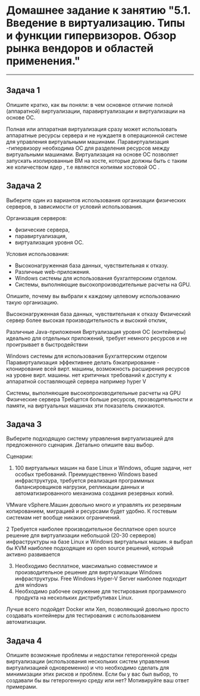 
# Домашнее задание к занятию "5.1. Введение в виртуализацию. Типы и функции гипервизоров. Обзор рынка вендоров и областей применения."


---

## Задача 1

Опишите кратко, как вы поняли: в чем основное отличие полной (аппаратной) виртуализации, паравиртуализации и виртуализации на основе ОС.

Полная или аппаратная виртуализация сразу может использовать аппаратные ресурсы сервера и не нуждаетя в операционной системе для управления виртуальными машинами. 
Паравиртуализация -гипервизору необходима ОС для разделения ресурсов между виртуальными машинами.
Виртуализация на основе ОС позволяет запускать изолированные ВМ на хосте, которые должны быть с таким же количеством ядер , т.е являются копиями хостовой ОС . 



## Задача 2

Выберите один из вариантов использования организации физических серверов, в зависимости от условий использования.

Организация серверов:
- физические сервера,
- паравиртуализация,
- виртуализация уровня ОС.

Условия использования:
- Высоконагруженная база данных, чувствительная к отказу.
- Различные web-приложения.
- Windows системы для использования бухгалтерским отделом.
- Системы, выполняющие высокопроизводительные расчеты на GPU.

Опишите, почему вы выбрали к каждому целевому использованию такую организацию.

Высоконагруженная база данных, чувствительная к отказу
    Физический сервер 
        более высокая производительность и высокий отклик, 
       
         
Различные Java-приложения
    Виртуализация уровня ОС (контейнеры)
        идеально для отдельных приложений,  требует немного ресурсов и не проигрывает в быстродействии

Windows системы для использования Бухгалтерским отделом
    Паравиртуализация 
        эффективнее делать бэкаприрование -  клонирование всей вирт. машины, 
        возможность расширения ресурсов на уровне вирт. машины. 
        нет критичных требований к доступу к аппаратной составляющей сервера например hyper V
        
Системы, выполняющие высокопроизводительные расчеты на GPU
    Физические сервера 
       Требцется больше ресурсов,  прозводительности и памяти,  на виртуальных машинах эти показатель снижаются. 

## Задача 3

Выберите подходящую систему управления виртуализацией для предложенного сценария. Детально опишите ваш выбор.

Сценарии:

1. 100 виртуальных машин на базе Linux и Windows, общие задачи, нет особых требований. Преимущественно Windows based инфраструктура, требуется реализация программных балансировщиков нагрузки, репликации данных и автоматизированного механизма создания резервных копий.

VMware vSphere.Машин довольно много и управлять их резервным копированием, миграцией и ресурсами будет удобно. К гостевым системам нет вообще никаких ограничений.

2 Требуется наиболее производительное бесплатное open source решение для виртуализации небольшой (20-30 серверов) инфраструктуры на базе Linux и Windows виртуальных машин.
я выбрал бы KVM наиболее подходящее из open source решений, который активно развивается

3. Необходимо бесплатное, максимально совместимое и производительное решение для виртуализации Windows инфраструктуры.
Free Windows Hyper-V Server наиболее подходит для windows 
4. Необходимо рабочее окружение для тестирования программного продукта на нескольких дистрибутивах Linux.

Лучше всего подойдет Docker или Xen, позволяющий довольно просто создавать контейнеры для тестирования с использованием автоматизации.


## Задача 4

Опишите возможные проблемы и недостатки гетерогенной среды виртуализации (использования нескольких систем управления виртуализацией одновременно) и что необходимо сделать для минимизации этих рисков и проблем. Если бы у вас был выбор, то создавали бы вы гетерогенную среду или нет? Мотивируйте ваш ответ примерами.


